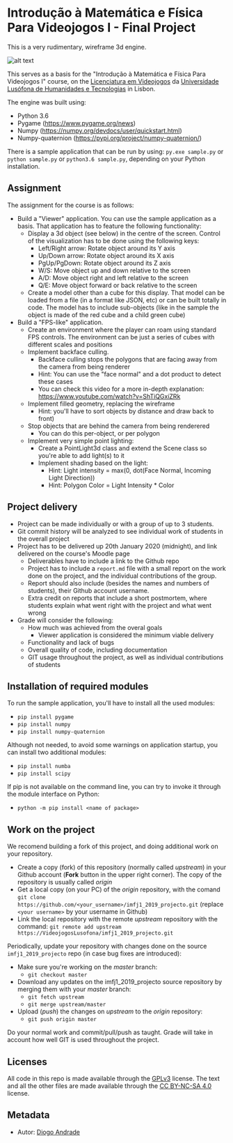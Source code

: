 # Introdução à Matemática e Física Para Videojogos I - Final Project

This is a very rudimentary, wireframe 3d engine.

![alt text](https://github.com/VideojogosLusofona/imfj1_2019_projecto/raw/master/screenshots/title.png "Sample application")

This serves as a basis for the "Introdução à Matemática e Física Para Videojogos I" course, on the [Licenciatura em Videojogos][lv] da
[Universidade Lusófona de Humanidades e Tecnologias][ULHT] in Lisbon.

The engine was built using:
* Python 3.6
* Pygame (https://www.pygame.org/news)
* Numpy (https://numpy.org/devdocs/user/quickstart.html)
* Numpy-quaternion (https://pypi.org/project/numpy-quaternion/)

There is a sample application that can be run by using:
`py.exe sample.py` or `python sample.py` or `python3.6 sample.py`, depending on your Python installation.

## Assignment

The assignment for the course is as follows:
* Build a "Viewer" application. You can use the sample application as a basis. That application has to feature the following functionality:
  - Display a 3d object (see below) in the centre of the screen. Control of the visualization has to be done using the following keys:
    - Left/Right arrow: Rotate object around its Y axis
    - Up/Down arrow: Rotate object around its X axis
    - PgUp/PgDown: Rotate object around its Z axis
    - W/S: Move object up and down relative to the screen
    - A/D: Move object right and left relative to the screen
    - Q/E: Move object forward or back relative to the screen
  - Create a model other than a cube for this display. That model can be loaded from a file (in a format like JSON, etc) or can be built totally   in code. The model has to include sub-objects (like in the sample the object is made of the red cube and a child green cube)
* Build a "FPS-like" application.
  - Create an environment where the player can roam using standard FPS controls. The environment can be just a series of cubes with different scales and positions
  - Implement backface culling.
    - Backface culling stops the polygons that are facing away from the camera from being renderer
    - Hint: You can use the "face normal" and a dot product to detect these cases
    - You can check this video for a more in-depth explanation: https://www.youtube.com/watch?v=ShTiQGxiZRk
  - Implement filled geometry, replacing the wireframe
    - Hint: you'll have to sort objects by distance and draw back to front)
  - Stop objects that are behind the camera from being renderered
    - You can do this per-object, or per polygon
  - Implement very simple point lighting:
    - Create a PointLight3d class and extend the Scene class so you're able to add light(s) to it
    - Implement shading based on the light:
      - Hint: Light intensity = max(0, dot(Face Normal, Incoming Light Direction))
      - Hint: Polygon Color = Light Intensity * Color
      
## Project delivery

* Project can be made individually or with a group of up to 3 students.
* Git commit history will be analyzed to see individual work of students in the overall project
* Project has to be delivered up 20th January 2020 (midnight), and link delivered on the course's Moodle page
  - Deliverables have to include a link to the Github repo
  - Project has to include a `report.md` file with a small report on the work done on the project, and the individual contributions of the group.
  - Report should also include (besides the names and numbers of students), their Github account username.
  - Extra credit on reports that include a short postmortem, where students explain what went right with the project and what went wrong
* Grade will consider the following:
  - How much was achieved from the overal goals
    - Viewer application is considered the minimum viable delivery
  - Functionality and lack of bugs
  - Overall quality of code, including documentation
  - GIT usage throughout the project, as well as individual contributions of students

## Installation of required modules

To run the sample application, you'll have to install all the used modules:

* `pip install pygame`
* `pip install numpy`
* `pip install numpy-quaternion`

Although not needed, to avoid some warnings on application startup, you can install two additional modules:

* `pip install numba`
* `pip install scipy`

If pip is not available on the command line, you can try to invoke it through the module interface on Python:

* `python -m pip install <name of package>`

## Work on the project

We recomend building a fork of this project, and doing additional work on your repository. 

* Create a copy (fork) of this repository (normally called _upstream_) in your Github account (**Fork** button in the upper right corner). The copy of the repository is usually called _origin_
* Get a local copy (on your PC) of the _origin_ repository, with the comand `git clone https://github.com/<your_username>/imfj1_2019_projecto.git` (replace `<your username>` by your username in Github)
* Link the local repository with the remote _upstream_ repository with the command: `git remote add upstream https://VideojogosLusofona/imfj1_2019_projecto.git`

Periodically, update your repository with changes done on the source `imfj1_2019_projecto` repo (in case bug fixes are introduced):

* Make sure you're working on the _master_ branch:
  - `git checkout master`
* Download any updates on the imfj1_2019_projecto source repository by merging them with your _master_ branch:
  - `git fetch upstream`
  - `git merge upstream/master`
* Upload (_push_) the changes on _upstream_ to the _origin_ repository:
  - `git push origin master`

Do your normal work and commit/pull/push as taught. Grade will take in account how well GIT is used throughout the project.

## Licenses

All code in this repo is made available through the [GPLv3] license.
The text and all the other files are made available through the 
[CC BY-NC-SA 4.0] license.

## Metadata

* Autor: [Diogo Andrade][]

[Diogo Andrade]:https://github.com/DiogoDeAndrade
[GPLv3]:https://www.gnu.org/licenses/gpl-3.0.en.html
[CC BY-NC-SA 4.0]:https://creativecommons.org/licenses/by-nc-sa/4.0/
[Bfxr]:https://www.bfxr.net/
[ULHT]:https://www.ulusofona.pt/
[lv]:https://www.ulusofona.pt/licenciatura/videojogos